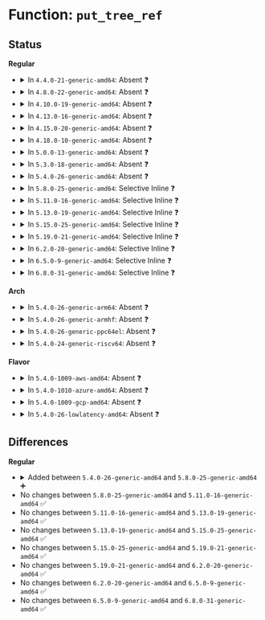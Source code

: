 # Function: <code>put_tree_ref</code>

## Status
<b>Regular</b>
<ul>
<li>
<details>
<summary>In <code>4.4.0-21-generic-amd64</code>: Absent ❓</summary>

```json
{
  "name": "put_tree_ref",
  "collision_type": "Unique Static",
  "inline_type": "Full",
  "funcs": [
    {
      "addr": 18446744071580057382,
      "name": "put_tree_ref",
      "external": false,
      "loc": "kernel/auditsc.c:210",
      "file": "kernel/auditsc.c",
      "inline": "not declared, inlined",
      "caller_inline": [
        "kernel/auditsc.c:__audit_inode_child",
        "kernel/auditsc.c:__audit_inode_child",
        "kernel/auditsc.c:__audit_inode"
      ],
      "caller_func": []
    }
  ],
  "symbols": []
}
```
</details>
</li>
<li>
<details>
<summary>In <code>4.8.0-22-generic-amd64</code>: Absent ❓</summary>

```json
{
  "name": "put_tree_ref",
  "collision_type": "Unique Static",
  "inline_type": "Full",
  "funcs": [
    {
      "addr": 18446744071580090640,
      "name": "put_tree_ref",
      "external": false,
      "loc": "kernel/auditsc.c:211",
      "file": "kernel/auditsc.c",
      "inline": "not declared, inlined",
      "caller_inline": [
        "kernel/auditsc.c:__audit_inode_child",
        "kernel/auditsc.c:__audit_inode_child",
        "kernel/auditsc.c:__audit_inode"
      ],
      "caller_func": []
    }
  ],
  "symbols": []
}
```
</details>
</li>
<li>
<details>
<summary>In <code>4.10.0-19-generic-amd64</code>: Absent ❓</summary>

```json
{
  "name": "put_tree_ref",
  "collision_type": "Unique Static",
  "inline_type": "Full",
  "funcs": [
    {
      "addr": 18446744071580130944,
      "name": "put_tree_ref",
      "external": false,
      "loc": "kernel/auditsc.c:211",
      "file": "kernel/auditsc.c",
      "inline": "not declared, inlined",
      "caller_inline": [
        "kernel/auditsc.c:__audit_inode_child",
        "kernel/auditsc.c:__audit_inode_child",
        "kernel/auditsc.c:__audit_inode"
      ],
      "caller_func": []
    }
  ],
  "symbols": []
}
```
</details>
</li>
<li>
<details>
<summary>In <code>4.13.0-16-generic-amd64</code>: Absent ❓</summary>

```json
{
  "name": "put_tree_ref",
  "collision_type": "Unique Static",
  "inline_type": "Full",
  "funcs": [
    {
      "addr": 18446744071580136718,
      "name": "put_tree_ref",
      "external": false,
      "loc": "kernel/auditsc.c:212",
      "file": "kernel/auditsc.c",
      "inline": "not declared, inlined",
      "caller_inline": [
        "kernel/auditsc.c:__audit_inode_child",
        "kernel/auditsc.c:__audit_inode_child",
        "kernel/auditsc.c:__audit_inode"
      ],
      "caller_func": []
    }
  ],
  "symbols": []
}
```
</details>
</li>
<li>
<details>
<summary>In <code>4.15.0-20-generic-amd64</code>: Absent ❓</summary>

```json
{
  "name": "put_tree_ref",
  "collision_type": "Unique Static",
  "inline_type": "Full",
  "funcs": [
    {
      "addr": 18446744071580189291,
      "name": "put_tree_ref",
      "external": false,
      "loc": "kernel/auditsc.c:212",
      "file": "kernel/auditsc.c",
      "inline": "not declared, inlined",
      "caller_inline": [
        "kernel/auditsc.c:__audit_inode_child",
        "kernel/auditsc.c:__audit_inode_child",
        "kernel/auditsc.c:__audit_inode"
      ],
      "caller_func": []
    }
  ],
  "symbols": []
}
```
</details>
</li>
<li>
<details>
<summary>In <code>4.18.0-10-generic-amd64</code>: Absent ❓</summary>

```json
{
  "name": "put_tree_ref",
  "collision_type": "Unique Static",
  "inline_type": "Full",
  "funcs": [
    {
      "addr": 18446744071580249195,
      "name": "put_tree_ref",
      "external": false,
      "loc": "kernel/auditsc.c:212",
      "file": "kernel/auditsc.c",
      "inline": "not declared, inlined",
      "caller_inline": [
        "kernel/auditsc.c:__audit_inode_child",
        "kernel/auditsc.c:__audit_inode_child",
        "kernel/auditsc.c:__audit_inode"
      ],
      "caller_func": []
    }
  ],
  "symbols": []
}
```
</details>
</li>
<li>
<details>
<summary>In <code>5.0.0-13-generic-amd64</code>: Absent ❓</summary>

```json
{
  "name": "put_tree_ref",
  "collision_type": "Unique Static",
  "inline_type": "Full",
  "funcs": [
    {
      "addr": 18446744071580297371,
      "name": "put_tree_ref",
      "external": false,
      "loc": "kernel/auditsc.c:211",
      "file": "kernel/auditsc.c",
      "inline": "not declared, inlined",
      "caller_inline": [
        "kernel/auditsc.c:__audit_inode_child",
        "kernel/auditsc.c:__audit_inode_child",
        "kernel/auditsc.c:__audit_inode"
      ],
      "caller_func": []
    }
  ],
  "symbols": []
}
```
</details>
</li>
<li>
<details>
<summary>In <code>5.3.0-18-generic-amd64</code>: Absent ❓</summary>

```json
{
  "name": "put_tree_ref",
  "collision_type": "Unique Static",
  "inline_type": "Full",
  "funcs": [
    {
      "addr": 18446744071580346007,
      "name": "put_tree_ref",
      "external": false,
      "loc": "kernel/auditsc.c:211",
      "file": "kernel/auditsc.c",
      "inline": "not declared, inlined",
      "caller_inline": [
        "kernel/auditsc.c:__audit_inode_child",
        "kernel/auditsc.c:__audit_inode_child",
        "kernel/auditsc.c:__audit_inode"
      ],
      "caller_func": []
    }
  ],
  "symbols": []
}
```
</details>
</li>
<li>
<details>
<summary>In <code>5.4.0-26-generic-amd64</code>: Absent ❓</summary>

```json
{
  "name": "put_tree_ref",
  "collision_type": "Unique Static",
  "inline_type": "Full",
  "funcs": [
    {
      "addr": 18446744071580394775,
      "name": "put_tree_ref",
      "external": false,
      "loc": "kernel/auditsc.c:211",
      "file": "kernel/auditsc.c",
      "inline": "not declared, inlined",
      "caller_inline": [
        "kernel/auditsc.c:__audit_inode_child",
        "kernel/auditsc.c:__audit_inode_child",
        "kernel/auditsc.c:__audit_inode"
      ],
      "caller_func": []
    }
  ],
  "symbols": []
}
```
</details>
</li>
<li>
<details>
<summary>In <code>5.8.0-25-generic-amd64</code>: Selective Inline ❓</summary>

```c
int put_tree_ref(struct audit_context * ctx, struct audit_chunk * chunk)
```

```json
{
  "name": "put_tree_ref",
  "collision_type": "Unique Static",
  "inline_type": "Selective",
  "funcs": [
    {
      "addr": 18446744071580480536,
      "name": "put_tree_ref",
      "external": false,
      "loc": "kernel/auditsc.c:222",
      "file": "kernel/auditsc.c",
      "inline": "not declared, inlined",
      "caller_inline": [
        "kernel/auditsc.c:__audit_inode_child",
        "kernel/auditsc.c:handle_path"
      ],
      "caller_func": [
        "kernel/auditsc.c:__audit_inode_child"
      ]
    }
  ],
  "symbols": [
    {
      "addr": 18446744071580469168,
      "name": "put_tree_ref",
      "section": ".text",
      "bind": "STB_LOCAL",
      "size": 94
    }
  ]
}
```
</details>
</li>
<li>
<details>
<summary>In <code>5.11.0-16-generic-amd64</code>: Selective Inline ❓</summary>

```c
int put_tree_ref(struct audit_context * ctx, struct audit_chunk * chunk)
```

```json
{
  "name": "put_tree_ref",
  "collision_type": "Unique Static",
  "inline_type": "Selective",
  "funcs": [
    {
      "addr": 18446744071580468876,
      "name": "put_tree_ref",
      "external": false,
      "loc": "kernel/auditsc.c:238",
      "file": "kernel/auditsc.c",
      "inline": "not declared, inlined",
      "caller_inline": [
        "kernel/auditsc.c:__audit_inode_child",
        "kernel/auditsc.c:handle_path"
      ],
      "caller_func": [
        "kernel/auditsc.c:__audit_inode_child"
      ]
    }
  ],
  "symbols": [
    {
      "addr": 18446744071580457344,
      "name": "put_tree_ref",
      "section": ".text",
      "bind": "STB_LOCAL",
      "size": 94
    }
  ]
}
```
</details>
</li>
<li>
<details>
<summary>In <code>5.13.0-19-generic-amd64</code>: Selective Inline ❓</summary>

```c
int put_tree_ref(struct audit_context * ctx, struct audit_chunk * chunk)
```

```json
{
  "name": "put_tree_ref",
  "collision_type": "Unique Static",
  "inline_type": "Selective",
  "funcs": [
    {
      "addr": 18446744071580472027,
      "name": "put_tree_ref",
      "external": false,
      "loc": "kernel/auditsc.c:238",
      "file": "kernel/auditsc.c",
      "inline": "not declared, inlined",
      "caller_inline": [
        "kernel/auditsc.c:__audit_inode_child",
        "kernel/auditsc.c:__audit_inode"
      ],
      "caller_func": [
        "kernel/auditsc.c:__audit_inode_child"
      ]
    }
  ],
  "symbols": [
    {
      "addr": 18446744071580461440,
      "name": "put_tree_ref",
      "section": ".text",
      "bind": "STB_LOCAL",
      "size": 94
    }
  ]
}
```
</details>
</li>
<li>
<details>
<summary>In <code>5.15.0-25-generic-amd64</code>: Selective Inline ❓</summary>

```c
int put_tree_ref(struct audit_context * ctx, struct audit_chunk * chunk)
```

```json
{
  "name": "put_tree_ref",
  "collision_type": "Unique Static",
  "inline_type": "Selective",
  "funcs": [
    {
      "addr": 18446744071580639115,
      "name": "put_tree_ref",
      "external": false,
      "loc": "kernel/auditsc.c:239",
      "file": "kernel/auditsc.c",
      "inline": "not declared, inlined",
      "caller_inline": [
        "kernel/auditsc.c:__audit_inode_child",
        "kernel/auditsc.c:__audit_inode"
      ],
      "caller_func": [
        "kernel/auditsc.c:__audit_inode_child"
      ]
    }
  ],
  "symbols": [
    {
      "addr": 18446744071580628320,
      "name": "put_tree_ref",
      "section": ".text",
      "bind": "STB_LOCAL",
      "size": 94
    }
  ]
}
```
</details>
</li>
<li>
<details>
<summary>In <code>5.19.0-21-generic-amd64</code>: Selective Inline ❓</summary>

```c
int put_tree_ref(struct audit_context * ctx, struct audit_chunk * chunk)
```

```json
{
  "name": "put_tree_ref",
  "collision_type": "Unique Static",
  "inline_type": "Selective",
  "funcs": [
    {
      "addr": 18446744071580850093,
      "name": "put_tree_ref",
      "external": false,
      "loc": "kernel/auditsc.c:229",
      "file": "kernel/auditsc.c",
      "inline": "not declared, inlined",
      "caller_inline": [
        "kernel/auditsc.c:__audit_inode_child",
        "kernel/auditsc.c:__audit_inode"
      ],
      "caller_func": [
        "kernel/auditsc.c:__audit_inode_child"
      ]
    }
  ],
  "symbols": [
    {
      "addr": 18446744071580834256,
      "name": "put_tree_ref",
      "section": ".text",
      "bind": "STB_LOCAL",
      "size": 96
    }
  ]
}
```
</details>
</li>
<li>
<details>
<summary>In <code>6.2.0-20-generic-amd64</code>: Selective Inline ❓</summary>

```c
int put_tree_ref(struct audit_context * ctx, struct audit_chunk * chunk)
```

```json
{
  "name": "put_tree_ref",
  "collision_type": "Unique Static",
  "inline_type": "Selective",
  "funcs": [
    {
      "addr": 18446744071581136685,
      "name": "put_tree_ref",
      "external": false,
      "loc": "kernel/auditsc.c:229",
      "file": "kernel/auditsc.c",
      "inline": "not declared, inlined",
      "caller_inline": [
        "kernel/auditsc.c:__audit_inode_child",
        "kernel/auditsc.c:__audit_inode"
      ],
      "caller_func": [
        "kernel/auditsc.c:__audit_inode_child"
      ]
    }
  ],
  "symbols": [
    {
      "addr": 18446744071581121168,
      "name": "put_tree_ref",
      "section": ".text",
      "bind": "STB_LOCAL",
      "size": 96
    }
  ]
}
```
</details>
</li>
<li>
<details>
<summary>In <code>6.5.0-9-generic-amd64</code>: Selective Inline ❓</summary>

```c
int put_tree_ref(struct audit_context * ctx, struct audit_chunk * chunk)
```

```json
{
  "name": "put_tree_ref",
  "collision_type": "Unique Static",
  "inline_type": "Selective",
  "funcs": [
    {
      "addr": 18446744071581225644,
      "name": "put_tree_ref",
      "external": false,
      "loc": "kernel/auditsc.c:230",
      "file": "kernel/auditsc.c",
      "inline": "not declared, inlined",
      "caller_inline": [
        "kernel/auditsc.c:__audit_inode_child",
        "kernel/auditsc.c:__audit_inode"
      ],
      "caller_func": [
        "kernel/auditsc.c:__audit_inode_child"
      ]
    }
  ],
  "symbols": [
    {
      "addr": 18446744071581212784,
      "name": "put_tree_ref",
      "section": ".text",
      "bind": "STB_LOCAL",
      "size": 156
    }
  ]
}
```
</details>
</li>
<li>
<details>
<summary>In <code>6.8.0-31-generic-amd64</code>: Selective Inline ❓</summary>

```c
int put_tree_ref(struct audit_context * ctx, struct audit_chunk * chunk)
```

```json
{
  "name": "put_tree_ref",
  "collision_type": "Unique Static",
  "inline_type": "Selective",
  "funcs": [
    {
      "addr": 18446744071581331979,
      "name": "put_tree_ref",
      "external": false,
      "loc": "kernel/auditsc.c:232",
      "file": "kernel/auditsc.c",
      "inline": "not declared, inlined",
      "caller_inline": [
        "kernel/auditsc.c:__audit_inode_child",
        "kernel/auditsc.c:__audit_inode"
      ],
      "caller_func": [
        "kernel/auditsc.c:__audit_inode_child"
      ]
    }
  ],
  "symbols": [
    {
      "addr": 18446744071581318784,
      "name": "put_tree_ref",
      "section": ".text",
      "bind": "STB_LOCAL",
      "size": 156
    }
  ]
}
```
</details>
</li>
</ul>
<b>Arch</b>
<ul>
<li>
<details>
<summary>In <code>5.4.0-26-generic-arm64</code>: Absent ❓</summary>

```json
{
  "name": "put_tree_ref",
  "collision_type": "Unique Static",
  "inline_type": "Full",
  "funcs": [
    {
      "addr": 18446603336491660944,
      "name": "put_tree_ref",
      "external": false,
      "loc": "kernel/auditsc.c:211",
      "file": "kernel/auditsc.c",
      "inline": "not declared, inlined",
      "caller_inline": [
        "kernel/auditsc.c:__audit_inode_child",
        "kernel/auditsc.c:__audit_inode_child",
        "kernel/auditsc.c:__audit_inode"
      ],
      "caller_func": []
    }
  ],
  "symbols": []
}
```
</details>
</li>
<li>
<details>
<summary>In <code>5.4.0-26-generic-armhf</code>: Absent ❓</summary>

```json
{
  "name": "put_tree_ref",
  "collision_type": "Unique Static",
  "inline_type": "Full",
  "funcs": [
    {
      "addr": 3225615016,
      "name": "put_tree_ref",
      "external": false,
      "loc": "kernel/auditsc.c:211",
      "file": "kernel/auditsc.c",
      "inline": "not declared, inlined",
      "caller_inline": [
        "kernel/auditsc.c:__audit_inode_child",
        "kernel/auditsc.c:__audit_inode_child",
        "kernel/auditsc.c:__audit_inode"
      ],
      "caller_func": []
    }
  ],
  "symbols": []
}
```
</details>
</li>
<li>
<details>
<summary>In <code>5.4.0-26-generic-ppc64el</code>: Absent ❓</summary>

```json
{
  "name": "put_tree_ref",
  "collision_type": "Unique Static",
  "inline_type": "Full",
  "funcs": [
    {
      "addr": 13835058055284676356,
      "name": "put_tree_ref",
      "external": false,
      "loc": "kernel/auditsc.c:211",
      "file": "kernel/auditsc.c",
      "inline": "not declared, inlined",
      "caller_inline": [
        "kernel/auditsc.c:__audit_inode_child",
        "kernel/auditsc.c:__audit_inode_child",
        "kernel/auditsc.c:__audit_inode"
      ],
      "caller_func": []
    }
  ],
  "symbols": []
}
```
</details>
</li>
<li>
<details>
<summary>In <code>5.4.0-24-generic-riscv64</code>: Absent ❓</summary>

```json
{
  "name": "put_tree_ref",
  "collision_type": "Unique Static",
  "inline_type": "Full",
  "funcs": [
    {
      "addr": 18446743936272053240,
      "name": "put_tree_ref",
      "external": false,
      "loc": "kernel/auditsc.c:211",
      "file": "kernel/auditsc.c",
      "inline": "not declared, inlined",
      "caller_inline": [
        "kernel/auditsc.c:__audit_inode_child",
        "kernel/auditsc.c:__audit_inode_child",
        "kernel/auditsc.c:__audit_inode"
      ],
      "caller_func": []
    }
  ],
  "symbols": []
}
```
</details>
</li>
</ul>
<b>Flavor</b>
<ul>
<li>
<details>
<summary>In <code>5.4.0-1009-aws-amd64</code>: Absent ❓</summary>

```json
{
  "name": "put_tree_ref",
  "collision_type": "Unique Static",
  "inline_type": "Full",
  "funcs": [
    {
      "addr": 18446744071580363575,
      "name": "put_tree_ref",
      "external": false,
      "loc": "kernel/auditsc.c:211",
      "file": "kernel/auditsc.c",
      "inline": "not declared, inlined",
      "caller_inline": [
        "kernel/auditsc.c:__audit_inode_child",
        "kernel/auditsc.c:__audit_inode_child",
        "kernel/auditsc.c:__audit_inode"
      ],
      "caller_func": []
    }
  ],
  "symbols": []
}
```
</details>
</li>
<li>
<details>
<summary>In <code>5.4.0-1010-azure-amd64</code>: Absent ❓</summary>

```json
{
  "name": "put_tree_ref",
  "collision_type": "Unique Static",
  "inline_type": "Full",
  "funcs": [
    {
      "addr": 18446744071580310743,
      "name": "put_tree_ref",
      "external": false,
      "loc": "kernel/auditsc.c:211",
      "file": "kernel/auditsc.c",
      "inline": "not declared, inlined",
      "caller_inline": [
        "kernel/auditsc.c:__audit_inode_child",
        "kernel/auditsc.c:__audit_inode_child",
        "kernel/auditsc.c:__audit_inode"
      ],
      "caller_func": []
    }
  ],
  "symbols": []
}
```
</details>
</li>
<li>
<details>
<summary>In <code>5.4.0-1009-gcp-amd64</code>: Absent ❓</summary>

```json
{
  "name": "put_tree_ref",
  "collision_type": "Unique Static",
  "inline_type": "Full",
  "funcs": [
    {
      "addr": 18446744071580354823,
      "name": "put_tree_ref",
      "external": false,
      "loc": "kernel/auditsc.c:211",
      "file": "kernel/auditsc.c",
      "inline": "not declared, inlined",
      "caller_inline": [
        "kernel/auditsc.c:__audit_inode_child",
        "kernel/auditsc.c:__audit_inode_child",
        "kernel/auditsc.c:__audit_inode"
      ],
      "caller_func": []
    }
  ],
  "symbols": []
}
```
</details>
</li>
<li>
<details>
<summary>In <code>5.4.0-26-lowlatency-amd64</code>: Absent ❓</summary>

```json
{
  "name": "put_tree_ref",
  "collision_type": "Unique Static",
  "inline_type": "Full",
  "funcs": [
    {
      "addr": 18446744071580410194,
      "name": "put_tree_ref",
      "external": false,
      "loc": "kernel/auditsc.c:211",
      "file": "kernel/auditsc.c",
      "inline": "not declared, inlined",
      "caller_inline": [
        "kernel/auditsc.c:__audit_inode_child",
        "kernel/auditsc.c:__audit_inode_child",
        "kernel/auditsc.c:__audit_inode"
      ],
      "caller_func": []
    }
  ],
  "symbols": []
}
```
</details>
</li>
</ul>

## Differences
<b>Regular</b>
<ul>
<li>
<details>
<summary>Added between <code>5.4.0-26-generic-amd64</code> and <code>5.8.0-25-generic-amd64</code> ➕</summary>

```c
int put_tree_ref(struct audit_context * ctx, struct audit_chunk * chunk)
```
</details>
</li>
<li>
No changes between <code>5.8.0-25-generic-amd64</code> and <code>5.11.0-16-generic-amd64</code> ✅
</li>
<li>
No changes between <code>5.11.0-16-generic-amd64</code> and <code>5.13.0-19-generic-amd64</code> ✅
</li>
<li>
No changes between <code>5.13.0-19-generic-amd64</code> and <code>5.15.0-25-generic-amd64</code> ✅
</li>
<li>
No changes between <code>5.15.0-25-generic-amd64</code> and <code>5.19.0-21-generic-amd64</code> ✅
</li>
<li>
No changes between <code>5.19.0-21-generic-amd64</code> and <code>6.2.0-20-generic-amd64</code> ✅
</li>
<li>
No changes between <code>6.2.0-20-generic-amd64</code> and <code>6.5.0-9-generic-amd64</code> ✅
</li>
<li>
No changes between <code>6.5.0-9-generic-amd64</code> and <code>6.8.0-31-generic-amd64</code> ✅
</li>
</ul>
